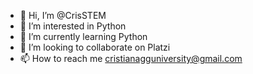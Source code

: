 - 👋 Hi, I’m @CrisSTEM
- 👀 I’m interested in Python
- 🌱 I’m currently learning Python
- 💞️ I’m looking to collaborate on Platzi
- 📫 How to reach me cristianagguniversity@gmail.com

<!---
CrisSTEM/CrisSTEM is a ✨ special ✨ repository because its `README.md` (this file) appears on your GitHub profile.
You can click the Preview link to take a look at your changes.
--->
